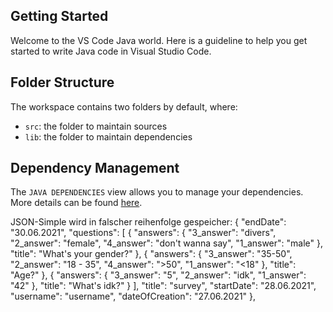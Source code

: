 ## Getting Started

Welcome to the VS Code Java world. Here is a guideline to help you get started to write Java code in Visual Studio Code.

## Folder Structure

The workspace contains two folders by default, where:

- `src`: the folder to maintain sources
- `lib`: the folder to maintain dependencies

## Dependency Management

The `JAVA DEPENDENCIES` view allows you to manage your dependencies. More details can be found [here](https://github.com/microsoft/vscode-java-pack/blob/master/release-notes/v0.9.0.md#work-with-jar-files-directly).

JSON-Simple
wird in falscher reihenfolge gespeicher:
{
        "endDate": "30.06.2021",
        "questions": [
            {
                "answers": {
                    "3_answer": "divers",
                    "2_answer": "female",
                    "4_answer": "don't wanna say",
                    "1_answer": "male"
                },
                "title": "What's your gender?"
            },
            {
                "answers": {
                    "3_answer": "35-50",
                    "2_answer": "18 - 35",
                    "4_answer": ">50",
                    "1_answer": "<18"
                },
                "title": "Age?"
            },
            {
                "answers": {
                    "3_answer": "5",
                    "2_answer": "idk",
                    "1_answer": "42"
                },
                "title": "What's idk?"
            }
        ],
        "title": "survey",
        "startDate": "28.06.2021",
        "username": "username",
        "dateOfCreation": "27.06.2021"
    },
